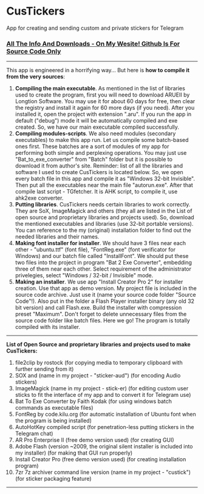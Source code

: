 # CusTickers
App for creating and sending custom and private stickers for Telegram


### [All The Info And Downloads - On My Wesite! Github Is For Source Code Only](http://Gaponovoz.Zapto.Org/Proj/Custickers "All The Info And Downloads - On My Wesite! Github Is For Source Code Only")



------------



This app is engineered in a horrifying way...
But here is **how to compile it from the very sources**:

  1.   **Compiling the main executable**. As mentioned in the list of libraries used to create the program, first you will need to download ARUEII by Longtion Software. You may use it for about 60 days for free, then clear the registry and install it again for 60 more days (if you need). After you installed it, open the project with extension ".aru". If you run the app in default ("debug") mode it will be automatically compiled and exe created. So, we have our main executable compiled successfully.
  2.  **Compiling modules-scripts**. We also need modules (secondary executables) to make this app run. Let us compile some batch-based ones first. These batches are a sort of modules of my app for performing both simple and perplexing operations. You may just use "Bat_to_exe_converter" from "Batch" folder but it is possible to download it from author's site. Reminder: list of all the libraries and software I used to create CusTickers is located below. So, we open every batch file in this app and compile it as "Windows 32-bit Invisible". Then put all the executables near the main file "autorun.exe". After that compile last script - TGfetcher. It is AHK script, to compile it, use ahk2exe converter.
  3. **Putting libraries**. CusTickers needs certain libraries to work correctly. They are SoX, ImageMagick and others (they all are listed in the List of open source and proprietary libraries and projects used). So, download the mentioned executables and libraries (use 32-bit portable versions). You can reference to the my (original) installation folder to find out the needed libraries and their names.
  4. **Making font installer for installer**. We should have 3 files near each other - "ubuntu.ttf" (font file), "FontReg.exe" (font verificator for Windows) and our batch file called "InstallFont". We should put these two files into the project in program "Bat 2 Exe Converter", embedding three of them near each other. Select requirement of the administrator privelegies, select "Windows / 32-bit / Invisible" mode.
  5. **Making an installer**. We use app "Install Creator Pro 2" for installer creation. Use that app as demo version. My project file is included in the source code archive. Just use it (name your source code folder "Source Code"!). Also put in the folder a Flash Player installer binary (any old 32 bit version) and call Flash.exe. Build the installer with compression preset "Maximum". Don't forget to delete unnecessary files from the source code folder like batch files. 
Here we go! The program is totally compiled with its installer.
 
 

------------


 
**List of Open Source and proprietary libraries and projects used to make CusTickers:**
1. file2clip by rostock
(for copying media to temporary clipboard with further sending from it)
3. SOX and (name in my project - "sticker-aud")
(for encoding Audio stickers)
4. ImageMagick (name in my project - stick-er)
(for editing custom user sticks to fit the interface of my app and to convert it for Telegram use)
6. Bat To Exe Converter by Faith Kodak
(for using windows batch commands as executable files)
8. FontReg by code.kilu.org
(for automatic installation of Ubuntu font when the program is being installed)
9. AutoHotKey compiled script
(for penetration-less putting stickers in the Telegram chat)
10. AR Pro Enterprise II (free demo version used)
(for creating GUI)
12. Adobe Flash (version ~2009, the original silent installer is included into my installer)
(for making that GUI run properly)
14. Install Creator Pro (free demo version used)
(for creating installation program)
15. 7zr 7z archiver command line version (name in my project - "custick")
(for sticker packaging feature)

------------




